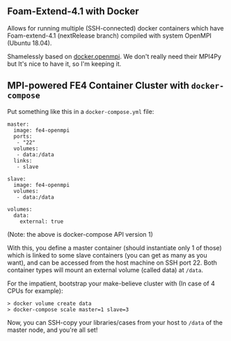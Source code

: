 ## Foam-Extend-4.1 with Docker

Allows for running multiple (SSH-connected) docker containers which have Foam-extend-4.1 (nextRelease branch)
compiled with system OpenMPI (Ubuntu 18.04).

Shamelessly based on [docker.openmpi](https://github.com/oweidner/docker.openmpi).
We don't really need their MPI4Py but It's nice to have it, so I'm keeping it.


## MPI-powered FE4 Container Cluster with `docker-compose`

Put something like this in a `docker-compose.yml` file:

```
master:
  image: fe4-openmpi
  ports: 
   - "22"
  volumes:
   - data:/data
  links: 
   - slave

slave: 
  image: fe4-openmpi
  volumes:
   - data:/data

volumes:
  data:
    external: true
```
(Note: the above is docker-compose API version 1)

With this, you define a master container (should instantiate only 1 of those) which is
linked to some slave containers (you can get as many as you want),
and can be accessed from the host machine on SSH port 22. Both container types will mount
an external volume (called data) at `/data`.

For the impatient, bootstrap your make-believe cluster with (In case of 4 CPUs for example):
```
> docker volume create data
> docker-compose scale master=1 slave=3
```

Now, you can SSH-copy your libraries/cases from your host to `/data` of the master node, and you're all set!
